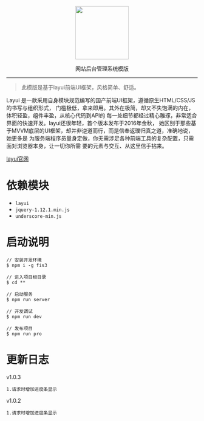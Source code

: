 <p align=center>
  <img src="http://thumbnail0.baidupcs.com/thumbnail/b0d21442b3e040c22f5dcc2e52a5395f?fid=1762385667-250528-1029638240726503&time=1495522800&rt=pr&sign=FDTAER-DCb740ccc5511e5e8fedcff06b081203-rYmG%2bGZpEi4x8mBiEF2EYsirk98%3d&expires=8h&chkbd=0&chkv=0&dp-logid=3308104998544923111&dp-callid=0&size=c1920_u1080&quality=90" alt="" width="140">
</p>
<p align=center>
  网站后台管理系统模版
</p>

---

> 此模版是基于layui前端UI框架，风格简单、舒适。

Layui 是一款采用自身模块规范编写的国产前端UI框架，遵循原生HTML/CSS/JS的书写与组织形式，
门槛极低，拿来即用。其外在极简，却又不失饱满的内在，体积轻盈，组件丰盈，从核心代码到API的
每一处细节都经过精心雕琢，非常适合界面的快速开发。layui还很年轻，首个版本发布于2016年金秋，
她区别于那些基于MVVM底层的UI框架，却并非逆道而行，而是信奉返璞归真之道，准确地说，她更多是
为服务端程序员量身定做，你无需涉足各种前端工具的复杂配置，只需面对浏览器本身，让一切你所需
要的元素与交互、从这里信手拈来。

[layui官网](http://www.layui.com/)

依赖模块
===
- `layui`
- `jquery-1.12.1.min.js`
- `underscore-min.js`

启动说明
===
```
// 安装开发环境
$ npm i -g fis3

// 进入项目根目录
$ cd **

// 启动服务
$ npm run server

// 开发调试
$ npm run dev

// 发布项目
$ npm run pro
```

更新日志
===
v1.0.3
```
1.请求时增加进度条显示
```

 v1.0.2
```
1.请求时增加进度条显示
```
